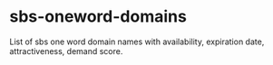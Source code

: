 # sbs-oneword-domains
List of sbs one word domain names with availability, expiration date, attractiveness, demand score.
